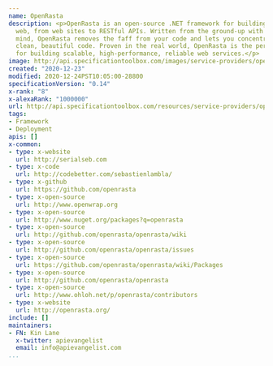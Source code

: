 ```yaml
---
name: OpenRasta
description: <p>OpenRasta is an open-source .NET framework for building everything
  web, from web sites to RESTful APIs. Written from the ground-up with testing in
  mind, OpenRasta removes the faff from your code and lets you concentrate on writing
  clean, beautiful code. Proven in the real world, OpenRasta is the perfect choice
  for building scalable, high-performance, reliable web services.</p>
image: http://api.specificationtoolbox.com/images/service-providers/openrasta.jpg
created: "2020-12-23"
modified: 2020-12-24PST10:05:00-28800
specificationVersion: "0.14"
x-rank: "8"
x-alexaRank: "1000000"
url: http://api.specificationtoolbox.com/resources/service-providers/openrasta/
tags:
- Framework
- Deployment
apis: []
x-common:
- type: x-website
  url: http://serialseb.com
- type: x-code
  url: http://codebetter.com/sebastienlambla/
- type: x-github
  url: https://github.com/openrasta
- type: x-open-source
  url: http://www.openwrap.org
- type: x-open-source
  url: http://www.nuget.org/packages?q=openrasta
- type: x-open-source
  url: http://github.com/openrasta/openrasta/wiki
- type: x-open-source
  url: http://github.com/openrasta/openrasta/issues
- type: x-open-source
  url: https://github.com/openrasta/openrasta/wiki/Packages
- type: x-open-source
  url: http://github.com/openrasta/openrasta
- type: x-open-source
  url: http://www.ohloh.net/p/openrasta/contributors
- type: x-website
  url: http://openrasta.org/
include: []
maintainers:
- FN: Kin Lane
  x-twitter: apievangelist
  email: info@apievangelist.com
...
```

